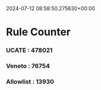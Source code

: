 2024-07-12 08:58:50.275630+00:00
# Rule Counter 
 ### UCATE : 478021

 ### Veneto : 76754

 ### Allowlist : 13930